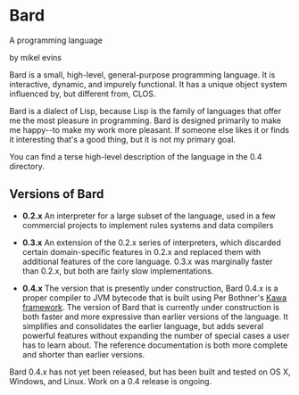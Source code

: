 # Bard 
A programming language

by mikel evins

Bard is a small, high-level, general-purpose programming language. It
is interactive, dynamic, and impurely functional. It has a unique
object system influenced by, but different from, CLOS.

Bard is a dialect of Lisp, because Lisp is the family of languages
that offer me the most pleasure in programming. Bard is designed
primarily to make me happy--to make my work more pleasant. If someone
else likes it or finds it interesting that's a good thing, but it is
not my primary goal.

You can find a terse high-level description of the language in the 0.4 directory.

## Versions of Bard

- **0.2.x** An interpreter for a large subset of the language, used in a few commercial projects to implement rules systems and data compilers

- **0.3.x** An extension of the 0.2.x series of interpreters, which discarded certain domain-specific features in 0.2.x and replaced them with additional features of the core language. 0.3.x was marginally faster than 0.2.x, but both are fairly slow implementations.

- **0.4.x** The version that is presently under construction, Bard 0.4.x is a proper compiler to JVM bytecode that is built using  Per Bothner's [Kawa framework](http://www.gnu.org/software/kawa/index.html). 
The version of Bard that is currently under construction is both faster and more expressive than earlier versions of the language. It simplifies and consolidates the earlier language, but adds several powerful features without expanding the number of special cases a user has to learn about. The reference documentation is both more complete and shorter than earlier versions.

Bard 0.4.x has not yet been released, but has been built and tested on OS X, Windows, and Linux. Work on a 0.4 release is ongoing.

